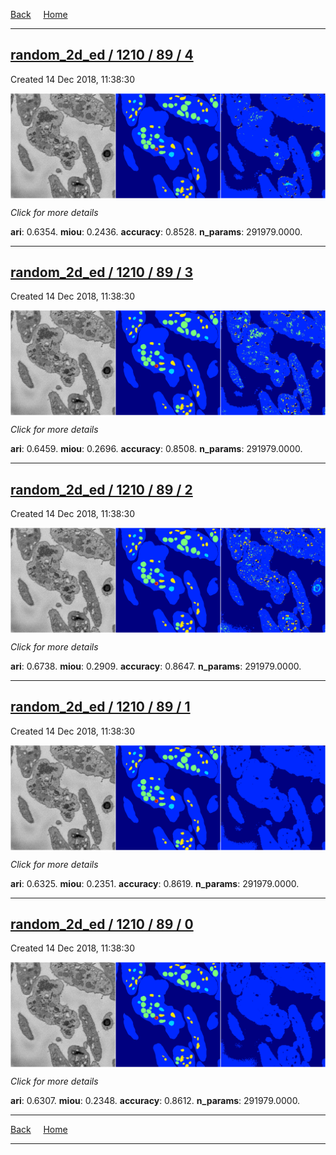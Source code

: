 
[Back](..)&nbsp;&nbsp;&nbsp;&nbsp;&nbsp;[Home](https://leapmanlab.github.io/snapshots)

---

<div class="summary"><a href="4"><h2>random_2d_ed / 1210 / 89 / 4</h2></a><p>Created 14 Dec 2018, 11:38:30
</p><a href="4"><img src="4/media/summary.png" align="center"></a><p>
<i>Click for more details</i>
</p></div>

**ari**: 0.6354. **miou**: 0.2436. **accuracy**: 0.8528. **n_params**: 291979.0000. 

---

<div class="summary"><a href="3"><h2>random_2d_ed / 1210 / 89 / 3</h2></a><p>Created 14 Dec 2018, 11:38:30
</p><a href="3"><img src="3/media/summary.png" align="center"></a><p>
<i>Click for more details</i>
</p></div>

**ari**: 0.6459. **miou**: 0.2696. **accuracy**: 0.8508. **n_params**: 291979.0000. 

---

<div class="summary"><a href="2"><h2>random_2d_ed / 1210 / 89 / 2</h2></a><p>Created 14 Dec 2018, 11:38:30
</p><a href="2"><img src="2/media/summary.png" align="center"></a><p>
<i>Click for more details</i>
</p></div>

**ari**: 0.6738. **miou**: 0.2909. **accuracy**: 0.8647. **n_params**: 291979.0000. 

---

<div class="summary"><a href="1"><h2>random_2d_ed / 1210 / 89 / 1</h2></a><p>Created 14 Dec 2018, 11:38:30
</p><a href="1"><img src="1/media/summary.png" align="center"></a><p>
<i>Click for more details</i>
</p></div>

**ari**: 0.6325. **miou**: 0.2351. **accuracy**: 0.8619. **n_params**: 291979.0000. 

---

<div class="summary"><a href="0"><h2>random_2d_ed / 1210 / 89 / 0</h2></a><p>Created 14 Dec 2018, 11:38:30
</p><a href="0"><img src="0/media/summary.png" align="center"></a><p>
<i>Click for more details</i>
</p></div>

**ari**: 0.6307. **miou**: 0.2348. **accuracy**: 0.8612. **n_params**: 291979.0000. 

---

[Back](..)&nbsp;&nbsp;&nbsp;&nbsp;&nbsp;[Home](https://leapmanlab.github.io/snapshots)

---